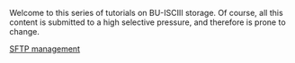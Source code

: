 Welcome to this series of tutorials on BU-ISCIII storage. Of course, all this content is submitted to a high selective pressure, and therefore is prone to change.

[SFTP management](https://github.com/BU-ISCIII/BU-ISCIII/wiki/SFTP-management)